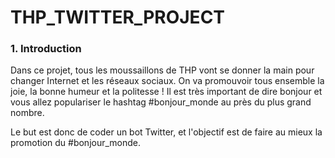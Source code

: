 # THP_TWITTER_PROJECT

<h3>1. Introduction</h3>

Dans ce projet, tous les moussaillons de THP vont se donner la main pour changer Internet et les réseaux sociaux. On va promouvoir tous ensemble la joie, la bonne humeur et la politesse ! Il est très important de dire bonjour et vous allez populariser le hashtag #bonjour_monde au près du plus grand nombre.

Le but est donc de coder un bot Twitter, et l'objectif est de faire au mieux la promotion du #bonjour_monde.
